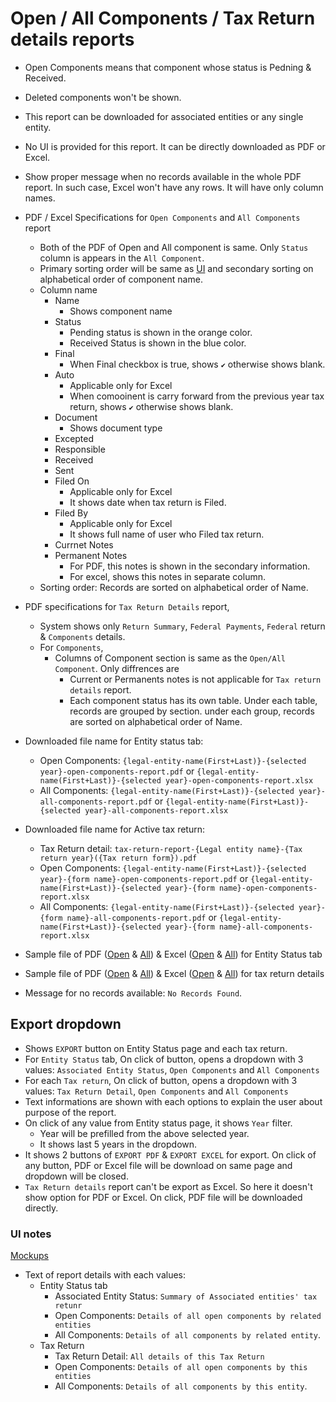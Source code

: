# Open / All Components / Tax Return details reports

- Open Components means that component whose status is Pedning & Received.
- Deleted components won't be shown.
- This report can be downloaded for associated entities or any single entity. 
- No UI is provided for this report. It can be directly downloaded as PDF or Excel. 
- Show proper message when no records available in the whole PDF report. In such case, Excel won't have any rows. It will have only column names. 
- PDF / Excel Specifications for `Open Components` and `All Components` report
    - Both of the PDF of Open and All component is same. Only `Status` column is appears in the `All Component`.
    - Primary sorting order will be same as [UI](./entity-status.md#ux-rule) and secondary sorting on alphabetical order of component name.
    - Column name 
        - Name
            - Shows component name
        - Status
            - Pending status is shown in the orange color.
            - Received Status is shown in the blue color.
        - Final
            - When Final checkbox is true, shows `✔` otherwise shows blank.
        - Auto
            - Applicable only for Excel
            - When comooinent is carry forward from the previous year tax return, shows `✔` otherwise shows blank.
        - Document
            - Shows document type
        - Excepted
        - Responsible
        - Received
        - Sent
        - Filed On
            - Applicable only for Excel
            - It shows date when tax return is Filed.
        - Filed By
            - Applicable only for Excel
            - It shows full name of user who Filed tax return.
        - Currnet Notes
        - Permanent Notes
            - For PDF, this notes is shown in the secondary information.
            - For excel, shows this notes in separate column.
    - Sorting order: Records are sorted on alphabetical order of Name.
    
- PDF specifications for `Tax Return Details` report, 
    - System shows only `Return Summary`, `Federal Payments`, `Federal` return & `Components` details.
    - For `Components`, 
        - Columns of Component section is same as the `Open/All Component`. Only diffrences are
            - Current or Permanents notes is not applicable for `Tax return details` report. 
            - Each component status has its own table. Under each table, records are grouped by section. under each group, records are sorted on alphabetical order of Name.
- Downloaded file name for Entity status tab: 
    - Open Components: `{legal-entity-name(First+Last)}-{selected year}-open-components-report.pdf` or `{legal-entity-name(First+Last)}-{selected year}-open-components-report.xlsx`
    - All Components: `{legal-entity-name(First+Last)}-{selected year}-all-components-report.pdf` or `{legal-entity-name(First+Last)}-{selected year}-all-components-report.xlsx`
- Downloaded file name for Active tax return: 
    - Tax Return detail: `tax-return-report-{Legal entity name}-{Tax return year}({Tax return form}).pdf`
    - Open Components: `{legal-entity-name(First+Last)}-{selected year}-{form name}-open-components-report.pdf` or `{legal-entity-name(First+Last)}-{selected year}-{form name}-open-components-report.xlsx`
    - All Components: `{legal-entity-name(First+Last)}-{selected year}-{form name}-all-components-report.pdf` or `{legal-entity-name(First+Last)}-{selected year}-{form name}-all-components-report.xlsx`

- Sample file of PDF ([Open](https://drive.google.com/file/d/1b0b_3-j1kOrK928howaYF3REFAnex43s/view?usp=sharing) & [All](https://drive.google.com/file/d/1EwmJDmqRoE0nL77CoggVfqenXcLhpAcV/view?usp=sharing)) & Excel ([Open](https://docs.google.com/spreadsheets/d/1j5rTbxy33A9PaMJyeQlwIm_acfAGJ2DU5PDf1S7-Pas/edit?usp=sharing) & [All](https://docs.google.com/spreadsheets/d/1pSoa4jH7MScs92zZBAhS1so6HWmuDj7XIJykVpTVCyY/edit?usp=sharing)) for Entity Status tab

- Sample file of PDF ([Open](https://drive.google.com/file/d/1XcDmqiY9OFxU4HEQATHBAaHtxeqSDmed/view?usp=sharing) & [All](https://drive.google.com/file/d/1GzTLasQ9qmpIsfklAEpqmXTHSJCtxjnM/view?usp=sharing)) & Excel ([Open](https://docs.google.com/spreadsheets/d/1YHDxjJ1ktCuEemM8dXdUdKSq7RGPJedVcw7MILAgVmw/edit?usp=sharing) & [All](https://docs.google.com/spreadsheets/d/1GwRKLidSMD1ayTSbR64TRhX84UcT5Uw2tOZfhdo0Wrk/edit?usp=sharing)) for tax return details

- Message for no records available: `No Records Found`.

## Export dropdown
- Shows `EXPORT` button on Entity Status page and each tax return.
- For `Entity Status` tab, On click of button, opens a dropdown with 3 values: `Associated Entity Status`, `Open Components` and `All Components`
- For each `Tax return`, On click of button, opens a dropdown with 3 values: `Tax Return Detail`, `Open Components` and `All Components`
- Text informations are shown with each options to explain the user about purpose of the report.
- On click of any value from Entity status page, it shows `Year` filter. 
    - Year will be prefilled from the above selected year. 
    - It shows last 5 years in the dropdown.
- It shows 2 buttons of `EXPORT PDF` & `EXPORT EXCEL` for export. On click of any button, PDF or Excel file will be download on same page and dropdown will be closed.
- `Tax Return details` report can't be export as Excel. So here it doesn't show option for PDF or Excel. On click, PDF file will be downloaded directly.

### UI notes

[Mockups](https://drive.google.com/drive/u/0/folders/1djWxTeZd7ON7rx9A2310JxVXAnKmhb1v)

- Text of report details with each values: 
    - Entity Status tab
        - Associated Entity Status: `Summary of Associated entities' tax retunr`
        - Open Components: `Details of all open components by related entities`
        - All Components: `Details of all components by related entity`.
    - Tax Return
        - Tax Return Detail: `All details of this Tax Return`
        - Open Components: `Details of all open components by this entities`
        - All Components: `Details of all components by this entity`.